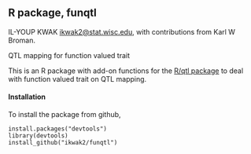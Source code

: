 R package, funqtl
-----------------

IL-YOUP KWAK <ikwak2@stat.wisc.edu>, with contributions from Karl W Broman.

QTL mapping for function valued trait

This is an R package with add-on functions for the [R/qtl package](http://www.rqtl.org) to deal
with function valued trait on QTL mapping.


#### Installation

To install the package from github, 

    install.packages("devtools")
    library(devtools)
    install_github("ikwak2/funqtl")
